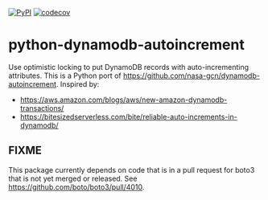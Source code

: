[![PyPI](https://img.shields.io/pypi/v/dynamodb-autoincrement)](https://pypi.org/project/dynamodb-autoincrement/)
[![codecov](https://codecov.io/gh/nasa-gcn/python-dynamodb-autoincrement/graph/badge.svg?token=ezsMkImff0)](https://codecov.io/gh/nasa-gcn/python-dynamodb-autoincrement)

# python-dynamodb-autoincrement

Use optimistic locking to put DynamoDB records with auto-incrementing attributes. This is a Python port of https://github.com/nasa-gcn/dynamodb-autoincrement. Inspired by:

- https://aws.amazon.com/blogs/aws/new-amazon-dynamodb-transactions/
- https://bitesizedserverless.com/bite/reliable-auto-increments-in-dynamodb/

## FIXME

This package currently depends on code that is in a pull request for boto3 that is not yet merged or released.
See https://github.com/boto/boto3/pull/4010.
